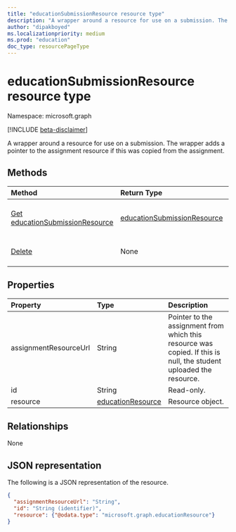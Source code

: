 ```yaml
---
title: "educationSubmissionResource resource type"
description: "A wrapper around a resource for use on a submission. The wrapper adds a pointer to the assignment resource if this was copied from the assignment.  "
author: "dipakboyed"
ms.localizationpriority: medium
ms.prod: "education"
doc_type: resourcePageType
---
```


# educationSubmissionResource resource type

Namespace: microsoft.graph

[!INCLUDE [beta-disclaimer](../../includes/beta-disclaimer.md)]

A wrapper around a resource for use on a submission. The wrapper adds a pointer to the assignment resource if this was copied from the assignment.  


## Methods

| Method		   | Return Type	|Description|
|:---------------|:--------|:----------|
|[Get educationSubmissionResource](../api/educationsubmissionresource-get.md) | [educationSubmissionResource](educationsubmissionresource.md) |Read properties and relationships of an **educationSubmissionResource** object.|
|[Delete](../api/educationsubmissionresource-delete.md) | None |Delete an **educationSubmissionResource** object. |

## Properties
| Property	   | Type	|Description|
|:---------------|:--------|:----------|
|assignmentResourceUrl|String|Pointer to the assignment from which this resource was copied. If this is null, the student uploaded the resource.|
|id|String| Read-only.|
|resource|[educationResource](educationresource.md)|Resource object.|

## Relationships
None


## JSON representation

The following is a JSON representation of the resource.

<!-- {
  "blockType": "resource",
  "optionalProperties": [

  ],
  "@odata.type": "microsoft.graph.educationSubmissionResource"
}-->

```json
{
  "assignmentResourceUrl": "String",
  "id": "String (identifier)",
  "resource": {"@odata.type": "microsoft.graph.educationResource"}
}
```

<!-- uuid: 8fcb5dbc-d5aa-4681-8e31-b001d5168d79
2015-10-25 14:57:30 UTC -->
<!--
{
  "type": "#page.annotation",
  "description": "educationSubmissionResource resource",
  "keywords": "",
  "section": "documentation",
  "tocPath": "",
  "suppressions": []
}
-->


